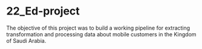 # 22_Ed-project
The objective of this project was to build a working pipeline for extracting transformation and processing data about mobile customers in the Kingdom of Saudi Arabia.
